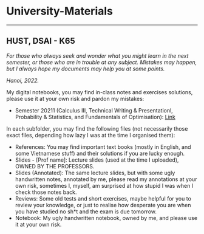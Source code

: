 # University-Materials
---
HUST, DSAI - K65
---
*For those who always seek and wonder what you might learn in the next semester, or those who are in trouble at any subject. 
Mistakes may happen, but I always hope my documents may help you at some points.* 

*Hanoi, 2022.*


My digital notebooks, you may find in-class notes and exercises solutions, please use it at your own risk and pardon my mistakes:
- Semester 20211 (Calculus III, Technical Writing & Presentationl, Probability & Statistics, and Fundamentals of Optimisation): [Link](https://husteduvn-my.sharepoint.com/:o:/g/personal/vu_hl204897_sis_hust_edu_vn/EruFqSl7vBtBgnu_KSFq3soB_C31MideLedEXqivguSzEg?e=QhV4Et)

In each subfolder, you may find the following files (not necessarily those exact files, depending how lazy I was at the time I organised them):
- References: You may find important text books (mostly in English, and some Vietnamese stuff) and their solutions if you are lucky enough.
- Slides - [Prof name]: Lecture slides (used at the time I uploaded), OWNED BY THE PROFESSORS.
- Slides (Annotated): The same lecture slides, but with some ugly handwritten notes, annotated by me, please read my annotations at your own risk, sometimes I, myself, am surprised at how stupid I was when I check those notes back.
- Reviews: Some old tests and short exercises, maybe helpful for you to review your knowledge, or just to realise how desperate you are when you have studied no sh*t and the exam is due tomorrow.
- Notebook: My ugly handwritten notebook, owned by me, and please use it at your own risk.
